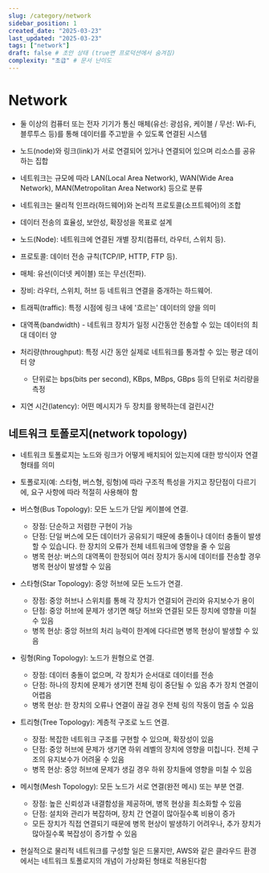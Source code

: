 ```yaml
---
slug: /category/network
sidebar_position: 1
created_date: "2025-03-23"
last_updated: "2025-03-23"
tags: ["network"]
draft: false # 초안 상태 (true면 프로덕션에서 숨겨짐)
complexity: "초급" # 문서 난이도
---
```


# Network

- 둘 이상의 컴퓨터 또는 전자 기기가 통신 매체(유선: 광섬유, 케이블 / 무선: Wi-Fi, 블루투스 등)를 통해 데이터를 주고받을 수 있도록 연결된 시스템
- 노드(node)와 링크(link)가 서로 연결되어 있거나 연결되어 있으며 리소스를 공유하는 집합
- 네트워크는 규모에 따라 LAN(Local Area Network), WAN(Wide Area Network), MAN(Metropolitan Area Network) 등으로 분류

- 네트워크는 물리적 인프라(하드웨어)와 논리적 프로토콜(소프트웨어)의 조합
- 데이터 전송의 효율성, 보안성, 확장성을 목표로 설계

- 노드(Node): 네트워크에 연결된 개별 장치(컴퓨터, 라우터, 스위치 등).
- 프로토콜: 데이터 전송 규칙(TCP/IP, HTTP, FTP 등).
- 매체: 유선(이더넷 케이블) 또는 무선(전파).
- 장비: 라우터, 스위치, 허브 등 네트워크 연결을 중개하는 하드웨어.

- 트래픽(traffic): 특정 시점에 링크 내에 '흐르는' 데이터의 양을 의미
- 대역폭(bandwidth) - 네트워크 장치가 일정 시간동안 전송할 수 있는 데이터의 최대 데이터 양
- 처리량(throughput): 특정 시간 동안 실제로 네트워크를 통과할 수 있는 평균 데이터 양
  - 단위로는 bps(bits per second), KBps, MBps, GBps 등의 단위로 처리량을 측정
- 지연 시간(latency): 어떤 메시지가 두 장치를 왕복하는데 걸린시간

## 네트워크 토폴로지(network topology)

- 네트워크 토폴로지는 노드와 링크가 어떻게 배치되어 있는지에 대한 방식이자 연결 형태를 의미
- 토폴로지(예: 스타형, 버스형, 링형)에 따라 구조적 특성을 가지고 장단점이 다르기에, 요구 사항에 따라 적절히 사용해야 함

- 버스형(Bus Topology): 모든 노드가 단일 케이블에 연결.

  - 장점: 단순하고 저렴한 구현이 가능
  - 단점: 단일 버스에 모든 데이터가 공유되기 때문에 충돌이나 데이터 충돌이 발생할 수 있습니다. 한 장치의 오류가 전체 네트워크에 영향을 줄 수 있음
  - 병목 현상: 버스의 대역폭이 한정되어 여러 장치가 동시에 데이터를 전송할 경우 병목 현상이 발생할 수 있음

- 스타형(Star Topology): 중앙 허브에 모든 노드가 연결.

  - 장점: 중앙 허브나 스위치를 통해 각 장치가 연결되어 관리와 유지보수가 용이
  - 단점: 중앙 허브에 문제가 생기면 해당 허브와 연결된 모든 장치에 영향을 미칠 수 있음
  - 병목 현상: 중앙 허브의 처리 능력이 한계에 다다르면 병목 현상이 발생할 수 있음

- 링형(Ring Topology): 노드가 원형으로 연결.

  - 장점: 데이터 충돌이 없으며, 각 장치가 순서대로 데이터를 전송
  - 단점: 하나의 장치에 문제가 생기면 전체 링이 중단될 수 있음 추가 장치 연결이 어렵음
  - 병목 현상: 한 장치의 오류나 연결이 끊길 경우 전체 링의 작동이 멈출 수 있음

- 트리형(Tree Topology): 계층적 구조로 노드 연결.

  - 장점: 복잡한 네트워크 구조를 구현할 수 있으며, 확장성이 있음
  - 단점: 중앙 허브에 문제가 생기면 하위 레벨의 장치에 영향을 미칩니다. 전체 구조의 유지보수가 어려울 수 있음
  - 병목 현상: 중앙 허브에 문제가 생길 경우 하위 장치들에 영향을 미칠 수 있음

- 메시형(Mesh Topology): 모든 노드가 서로 연결(완전 메시) 또는 부분 연결.

  - 장점: 높은 신뢰성과 내결함성을 제공하며, 병목 현상을 최소화할 수 있음
  - 단점: 설치와 관리가 복잡하며, 장치 간 연결이 많아질수록 비용이 증가
  - 모든 장치가 직접 연결되기 때문에 병목 현상이 발생하기 어려우나, 추가 장치가 많아질수록 복잡성이 증가할 수 있음

- 현실적으로 물리적 네트워크를 구성할 일은 드물지만, AWS와 같은 클라우드 환경에서는 네트워크 토폴로지의 개념이 가상화된 형태로 적용된다함
